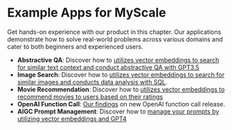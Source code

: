 # Example Apps for MyScale

Get hands-on experience with our product in this chapter. Our applications demonstrate how to solve real-world problems across various domains and cater to both beginners and experienced users.

- **Abstractive QA**: Discover how to [utilizes vector embeddings to search for similar text context and conduct abstractive QA with GPT3.5](./abstractive-qa.md)
- **Image Search**: Discover how to [utilizes vector embeddings to search for similar images and conducts data analysis with SQL](./image-search.md).
- **Movie Recommendation**: Discover how to [utilizes vector embeddings to recommend movies to users based on their ratings](./movie-recommendation.md)
- **OpenAI Function Call**: [Our findings](./openai-function-call.md) on new OpenAI function call release.
- **AIGC Prompt Management**: Discover how to [manage your prompts by utilizing vector embeddings and GPT4](./AIGC-prompt-management.md)
